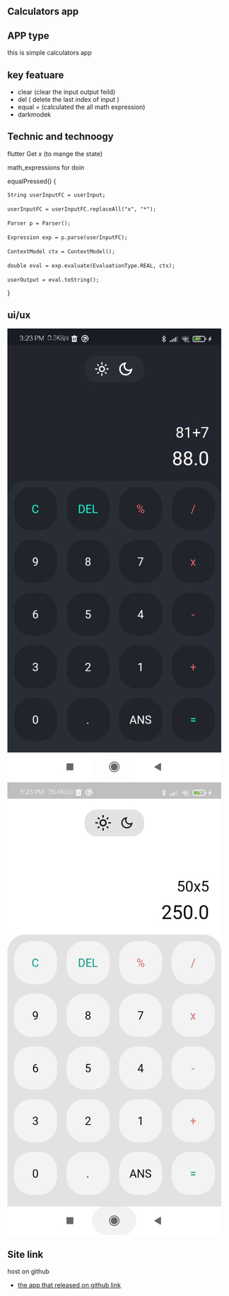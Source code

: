 
## Calculators app
## APP type
this is simple calculators app


## key featuare
*  clear  (clear the input output feild)
*  del    ( delete the last index of input )
* equal = (calculated the all math expression)
* darkmodek 


## Technic and technoogy
flutter
Get x (to mange the state)

math_expressions for doin 

 equalPressed() {
 
    String userInputFC = userInput;
    
    userInputFC = userInputFC.replaceAll("x", "*");
    
    Parser p = Parser();
    
    Expression exp = p.parse(userInputFC);
    
    ContextModel ctx = ContextModel();
    
    double eval = exp.evaluate(EvaluationType.REAL, ctx);

    userOutput = eval.toString();
   
  }


## ui/ux
![Test Image 4](https://github.com/isavtars/calculators/blob/master/photo_2023-04-18_15-27-15.jpg)
![Test Image 4](https://github.com/isavtars/calculators/blob/master/photo_2023-04-18_15-27-15%20(2).jpg)





## Site link
host on github
- [the app that released on github link](https://isavtars.github.io/calculatorsweb/#/)
